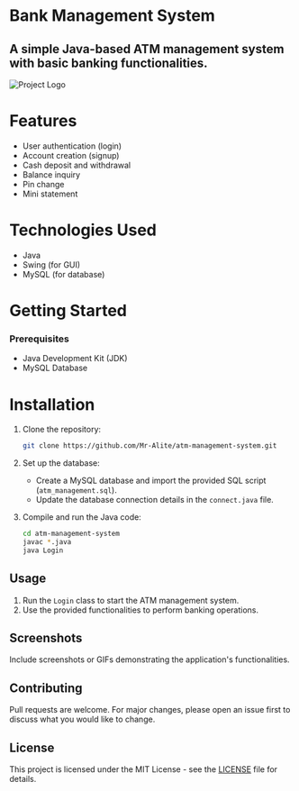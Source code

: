 # Bank Management System

## __A simple Java-based ATM management system with basic banking functionalities.__

![Project Logo](https://d17ocfn2f5o4rl.cloudfront.net/wp-content/uploads/2018/03/Custom-FinTech-Services-for-Digital-Banking.jpg)


# Features

- User authentication (login)
- Account creation (signup)
- Cash deposit and withdrawal
- Balance inquiry
- Pin change
- Mini statement

# Technologies Used

- Java
- Swing (for GUI)
- MySQL (for database)

# Getting Started

### Prerequisites

- Java Development Kit (JDK)
- MySQL Database

# Installation

1. Clone the repository:

    ```bash
    git clone https://github.com/Mr-Alite/atm-management-system.git
    ```

2. Set up the database:
   - Create a MySQL database and import the provided SQL script (`atm_management.sql`).
   - Update the database connection details in the `connect.java` file.

3. Compile and run the Java code:

    ```bash
    cd atm-management-system
    javac *.java
    java Login
    ```

## Usage

1. Run the `Login` class to start the ATM management system.
2. Use the provided functionalities to perform banking operations.

## Screenshots

Include screenshots or GIFs demonstrating the application's functionalities.

## Contributing

Pull requests are welcome. For major changes, please open an issue first to discuss what you would like to change.

## License

This project is licensed under the MIT License - see the [LICENSE](LICENSE) file for details.



